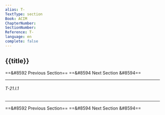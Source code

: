 ```yaml
---
alias: T-
TextType: section
Book: ACIM
ChapterNumber: 
SectionNumber: 
Reference: T-
language: en
complete: false
---
```

## {{title}}

==&#8592 Previous Section== 
==&#8594 Next Section &#8594== 

***
###### T-21.I.1



***

==&#8592 Previous Section== 
==&#8594 Next Section &#8594== 
